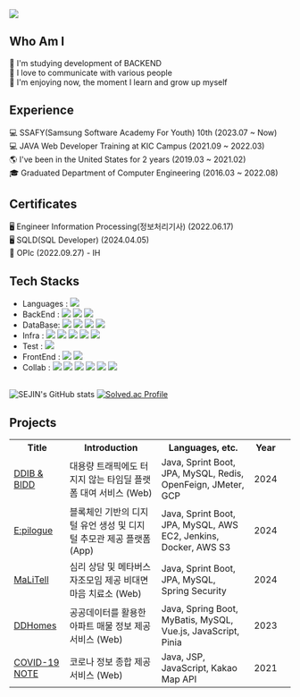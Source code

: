 <img src="https://capsule-render.vercel.app/api?type=waving&color=FFC0CB&height=300&section=header&text=Welcome%20to%20my%20Github&fontSize=50" />

## Who Am I
🤩 I'm studying development of BACKEND<br>
🤩 I love to communicate with various people<br>
🤩 I'm enjoying now, the moment I learn and grow up myself<br>
  
## Experience
💻 SSAFY(Samsung Software Academy For Youth) 10th (2023.07 ~ Now)<br>
💻 JAVA Web Developer Training at KIC Campus (2021.09 ~ 2022.03)<br>
🌎 I've been in the United States for 2 years (2019.03 ~ 2021.02)<br>
🎓 Graduated Department of Computer Engineering (2016.03 ~ 2022.08)<br>

## Certificates
🖥 Engineer Information Processing(정보처리기사) (2022.06.17)<br>
🖥 SQLD(SQL Developer) (2024.04.05)<br>
📢 OPIc (2022.09.27) - IH<br>

## Tech Stacks
- Languages : <img src="https://img.shields.io/badge/java-007396?style=for-the-badge&logo=OpenJDK&logoColor=white">
              <br>
- BackEnd : <img src="https://img.shields.io/badge/springboot-6DB33F?style=for-the-badge&logo=spring boot&logoColor=white">
            <img src="https://img.shields.io/badge/Hibernate-59666C?style=for-the-badge&logo=hibernate&logoColor=white">
            <img src="https://img.shields.io/badge/springsecurity-6DB33F?style=for-the-badge&logo=spring security&logoColor=white">
            <br>
- DataBase: <img src="https://img.shields.io/badge/mysql-4479A1?style=for-the-badge&logo=mysql&logoColor=white">
            <img src="https://img.shields.io/badge/redis-DC382D?style=for-the-badge&logo=Redis&logoColor=white">
            <img src="https://img.shields.io/badge/mariaDB-003545?style=for-the-badge&logo=mariaDB&logoColor=white">
            <img src="https://img.shields.io/badge/Amazon S3-569A31?style=for-the-badge&logo=amazons3&logoColor=white">
            <br>
- Infra : <img src="https://img.shields.io/badge/Amazon EC2-FF9900?style=for-the-badge&logo=amazonec2&logoColor=white">
          <img src="https://img.shields.io/badge/Ubuntu-E95420?style=for-the-badge&logo=ubuntu&logoColor=white">
          <img src="https://img.shields.io/badge/Docker-2496ED?style=for-the-badge&logo=docker&logoColor=white">
          <img src="https://img.shields.io/badge/Jenkins-D24939?style=for-the-badge&logo=jenkins&logoColor=white">
          <img src="https://img.shields.io/badge/NGINX-009639?style=for-the-badge&logo=nginx&logoColor=white">
          <br>
- Test : <img src="https://img.shields.io/badge/ApacheJMeter-D22128?style=for-the-badge&logo=ApacheJMeter&logoColor=white">
- FrontEnd : <img src="https://img.shields.io/badge/vue.js-4FC08D?style=for-the-badge&logo=vue.js&logoColor=white"> 
              <img src="https://img.shields.io/badge/bootstrap-7952B3?style=for-the-badge&logo=bootstrap&logoColor=white">
              <br>
- Collab : <img src="https://img.shields.io/badge/gitlab-FC6D26?style=for-the-badge&logo=gitlab&logoColor=white">
            <img src="https://img.shields.io/badge/github-181717?style=for-the-badge&logo=github&logoColor=white">
            <img src="https://img.shields.io/badge/git-F05032?style=for-the-badge&logo=git&logoColor=white">
            <img src="https://img.shields.io/badge/Jira-0052CC?style=for-the-badge&logo=Jira&logoColor=white">
            <img src="https://img.shields.io/badge/Notion-000000?style=for-the-badge&logo=Notion&logoColor=white">
            <img src="https://img.shields.io/badge/Mattermost-0058CC?style=for-the-badge&logo=MatterMost&logoColor=white">
            <br><br>


![SEJIN's GitHub stats](https://github-readme-stats.vercel.app/api?username=SeJin&show_icons=true&theme=buefy)
[![Solved.ac Profile](http://mazassumnida.wtf/api/v2/generate_badge?boj=tpwls101)](https://solved.ac/tpwls101/)
<!-- ![Top Langs](https://github-readme-stats.vercel.app/api/top-langs/?username=tpwls101&layout=compact&theme=buefy) -->



## Projects
<table>
  <tr>
    <th>Title</th>
    <th>Introduction</th>
    <th>Languages, etc.</th>
    <th>Year<th>
  </tr>
  <tr>
    <td><a href="https://github.com/tpwls101/DDIB">DDIB & BIDD</a></td>
    <td> 대용량 트래픽에도 터지지 않는 타임딜 플랫폼 대여 서비스 (Web) </td>
    <td>Java, Sprint Boot, JPA, MySQL, Redis, OpenFeign, JMeter, GCP</td>
    <td>2024</td>
  </tr>
  <tr>
    <td><a href="https://github.com/tpwls101/Epilogue">E:pilogue</a></td>
    <td> 블록체인 기반의 디지털 유언 생성 및 디지털 추모관 제공 플랫폼 (App) </td>
    <td>Java, Sprint Boot, JPA, MySQL, AWS EC2, Jenkins, Docker, AWS S3</td>
    <td>2024</td>
  </tr>
  <tr>
    <td><a href="https://github.com/tpwls101/MaLiTell">MaLiTell</a></td>
    <td> 심리 상담 및 메타버스 자조모임 제공 비대면 마음 치료소 (Web) </td>
    <td>Java, Sprint Boot, JPA, MySQL, Spring Security</td>
    <td>2024</td>
  </tr>
  <tr>
    <td><a href="https://github.com/tpwls101/DDHomes">DDHomes</a></td>
    <td> 공공데이터를 활용한 아파트 매물 정보 제공 서비스 (Web) </td>
    <td>Java, Spring Boot, MyBatis, MySQL, Vue.js, JavaScript, Pinia</td>
    <td>2023</td>
  </tr>
   <tr>
    <td><a href="https://github.com/tpwls101/COVID-19 NOTE">COVID-19 NOTE</a></td>
    <td> 코로나 정보 종합 제공 서비스 (Web) </td>
    <td>Java, JSP, JavaScript, Kakao Map API</td>
     <td>2021</td>
  </tr>
</table>

<br />


<!--
**tpwls101/tpwls101** is a ✨ _special_ ✨ repository because its `README.md` (this file) appears on your GitHub profile.

Here are some ideas to get you started:

- 🔭 I’m currently working on ...
- 🌱 I’m currently learning ...
- 👯 I’m looking to collaborate on ...
- 🤔 I’m looking for help with ...
- 💬 Ask me about ...
- 📫 How to reach me: ...
- 😄 Pronouns: ...
- ⚡ Fun fact: ...
-->
